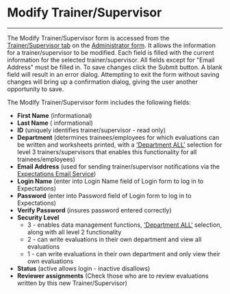 # Modify Trainer/Supervisor

***

The Modify Trainer/Supervisor form is accessed from the [Trainer/Supervisor tab](7dgw.md) on the [Administrator form](7df4.md).  It allows the information for a trainer/supervisor to be modified.  Each field is filled with the current information for the selected trainer/supervisor.  All fields except for "Email Address" must be filled in.  To save changes click the Submit button.  A blank field will result in an error dialog.  Attempting to exit the form without saving changes will bring up a confirmation dialog, giving the user another opportunity to save.

The Modify Trainer/Supervisor form includes the following fields:

* **First Name** (informational)
* **Last Name** ( informational)
* **ID** (uniquely identifies trainer/supervisor - read only)
* **Department** (determines trainees/employees for which evaluations can be written and worksheets printed, with a ['Department ALL'](7mls.md) selection for level 3 trainers/supervisors that enables this functionality for all trainees/employees)
* **Email Address** (used for sending trainer/supervisor notifications via the [Expectations Email Service](emailguide.md))
* **Login Name** (enter into Login Name field of Login form to log in to Expectations)
* **Password** (enter into Password field of Login form to log in to Expectations)
* **Verify Password** (insures password entered correctly)
* **Security Level**
  * 3 - enables data management functions, ['Department ALL'](7mls.md) selection, along with all level 2 functionality
  * 2 - can write evaluations in their own department and view all evaluations
  * 1 - can write evaluations in their own department and only view their own evaluations
* **Status** (active allows login - inactive disallows)
* **Reviewer assignments** (Check those who are to review evaluations written by this new Trainer/Supervisor)
